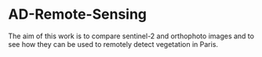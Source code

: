 # AD-Remote-Sensing
The aim of this work is to compare sentinel-2 and orthophoto images and to see how they can be used to remotely detect vegetation in Paris.

